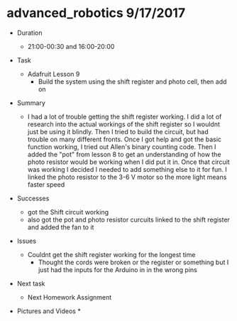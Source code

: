# advanced_robotics 9/17/2017


* Duration
	* 21:00-00:30 and 16:00-20:00
* Task
	* Adafruit Lesson 9
		* Build the system using the shift register and photo cell, then add on
* Summary
	* I had a lot of trouble getting the shift register working. I did a lot of research into the actual workings of the shift register so I wouldnt just be using it blindly. Then I tried to build the circuit, but had trouble on many different fronts. Once I got help and got the basic function working, I tried out Allen's binary counting code. Then I added the "pot" from lesson 8 to get an understanding of how the photo resistor would be working when I did put it in. Once that circuit was working I decided I needed to add something else to it for fun. I linked the photo resistor to the 3-6 V motor so the more light means faster speed

* Successes
	* got the Shift circuit working 
	* also got the pot and photo resistor curcuits linked to the shift register and added the fan to it
* Issues
	* Couldnt get the shift register working for the longest time
		* Thought the cords were broken or the register or something but I just had the inputs for the Arduino in in the wrong pins
* Next task
	* Next Homework Assignment

* Pictures and Videos
	* 